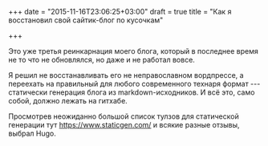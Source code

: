 +++
date = "2015-11-16T23:06:25+03:00"
draft = true
title = "Как я восстановил свой сайтик-блог по кусочкам"

+++

Это уже третья реинкарнация моего блога, который в последнее время не то что не обновлялся, но даже и не работал вовсе.

Я решил не восстанавливать его не неправославном вордпрессе, а переехать на правильный для любого современного технаря
формат --- статически генерация блога из markdown-исходников. И всё это, само собой, должно лежать на гитхабе.

Просмотрев неожиданно большой список тулзов для статической генерации тут https://www.staticgen.com/ и всякие разные
отзывы, выбрал Hugo.

